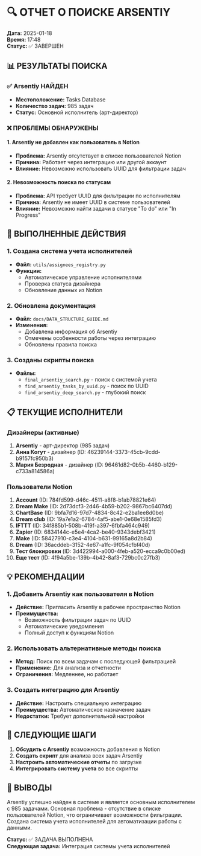 # 🔍 ОТЧЕТ О ПОИСКЕ ARSENTIY

**Дата:** 2025-01-18  
**Время:** 17:48  
**Статус:** ✅ ЗАВЕРШЕН

## 📊 РЕЗУЛЬТАТЫ ПОИСКА

### ✅ Arsentiy НАЙДЕН
- **Местоположение:** Tasks Database
- **Количество задач:** 985 задач
- **Статус:** Основной исполнитель (арт-директор)

### ❌ ПРОБЛЕМЫ ОБНАРУЖЕНЫ

#### 1. Arsentiy не добавлен как пользователь в Notion
- **Проблема:** Arsentiy отсутствует в списке пользователей Notion
- **Причина:** Работает через интеграцию или другой аккаунт
- **Влияние:** Невозможно использовать UUID для фильтрации задач

#### 2. Невозможность поиска по статусам
- **Проблема:** API требует UUID для фильтрации по исполнителям
- **Причина:** Arsentiy не имеет UUID в системе пользователей
- **Влияние:** Невозможно найти задачи в статусе "To do" или "In Progress"

## 🔧 ВЫПОЛНЕННЫЕ ДЕЙСТВИЯ

### 1. Создана система учета исполнителей
- **Файл:** `utils/assignees_registry.py`
- **Функции:**
  - Автоматическое управление исполнителями
  - Проверка статуса дизайнера
  - Обновление данных из Notion

### 2. Обновлена документация
- **Файл:** `docs/DATA_STRUCTURE_GUIDE.md`
- **Изменения:**
  - Добавлена информация об Arsentiy
  - Отмечены особенности работы через интеграцию
  - Обновлены правила поиска

### 3. Созданы скрипты поиска
- **Файлы:**
  - `final_arsentiy_search.py` - поиск с системой учета
  - `find_arsentiy_tasks_by_uuid.py` - поиск по UUID
  - `find_arsentiy_deep_search.py` - глубокий поиск

## 📋 ТЕКУЩИЕ ИСПОЛНИТЕЛИ

### Дизайнеры (активные)
1. **Arsentiy** - арт-директор (985 задач)
2. **Анна Когут** - дизайнер (ID: 46239144-3373-45cb-9cdd-b9157fc950b3)
3. **Мария Безродная** - дизайнер (ID: 96461d82-0b5b-4460-b129-c733a814586a)

### Пользователи Notion
1. **Account** (ID: 784fd599-d46c-4511-a8f8-b1ab78821e64)
2. **Dream Make** (ID: 2d73dcf3-2d46-4b59-b202-9867bc6407dd)
3. **ChartBase** (ID: 9bfa7d16-97d7-4834-8c42-e2ba1ee8d0be)
4. **Dream club** (ID: 19a7e1a2-6784-4af5-abe1-0e68e1585fd3)
5. **IFTTT** (ID: 34f885b1-508b-419f-a397-6fbfa464c949)
6. **Zapier** (ID: 6834144c-e5e4-4ca2-be40-9343debf3421)
7. **Make** (ID: 58427910-c3e4-4104-b631-99165a8d2b84)
8. **Dream** (ID: 36acddeb-3152-4e67-a1fc-9f054cfbf40d)
9. **Тест блокировки** (ID: 3d422994-a000-4feb-a520-ecca9c0b00ed)
10. **Еще тест** (ID: 4f94a5be-139b-4b42-8af3-729bc0c27fb3)

## 💡 РЕКОМЕНДАЦИИ

### 1. Добавить Arsentiy как пользователя в Notion
- **Действие:** Пригласить Arsentiy в рабочее пространство Notion
- **Преимущества:**
  - Возможность фильтрации задач по UUID
  - Автоматические уведомления
  - Полный доступ к функциям Notion

### 2. Использовать альтернативные методы поиска
- **Метод:** Поиск по всем задачам с последующей фильтрацией
- **Применение:** Для анализа и отчетности
- **Ограничения:** Медленнее, но работает

### 3. Создать интеграцию для Arsentiy
- **Действие:** Настроить специальную интеграцию
- **Преимущества:** Автоматическое назначение задач
- **Недостатки:** Требует дополнительной настройки

## 🔄 СЛЕДУЮЩИЕ ШАГИ

1. **Обсудить с Arsentiy** возможность добавления в Notion
2. **Создать скрипт** для анализа всех задач Arsentiy
3. **Настроить автоматические отчеты** по загрузке
4. **Интегрировать систему учета** во все скрипты

## 📝 ВЫВОДЫ

Arsentiy успешно найден в системе и является основным исполнителем с 985 задачами. Основная проблема - отсутствие в списке пользователей Notion, что ограничивает возможности фильтрации. Создана система учета исполнителей для автоматизации работы с данными.

**Статус:** ✅ ЗАДАЧА ВЫПОЛНЕНА  
**Следующая задача:** Интеграция системы учета исполнителей 